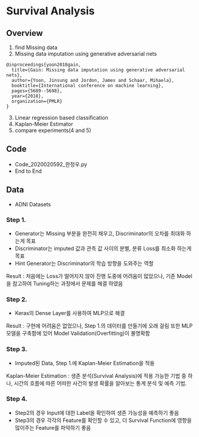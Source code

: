 # Survival Analysis

## Overview
 1. find Missing data
 2. Missing data imputation using generative adversarial nets
```bibtext
@inproceedings{yoon2018gain,
  title={Gain: Missing data imputation using generative adversarial nets},
  author={Yoon, Jinsung and Jordon, James and Schaar, Mihaela},
  booktitle={International conference on machine learning},
  pages={5689--5698},
  year={2018},
  organization={PMLR}
}
```
 3. Linear regression based classification
 4. Kaplan-Meier Estimator
 5. compare experiments(4 and 5)

## Code
 - Code_2020020592_한정우.py
 - End to End
 
## Data
 - ADNI Datasets
 
### Step 1.
 - Generator는 Missing 부분을 완전히 채우고, Discriminator의 오차를 최대화 하는게 목표
 - Discriminator는 imputed 값과 관측 값 사이의 분별, 분류 Loss를 최소화 하는게 목표
 - Hint Generator는 Discriminator의 학습 방향을 도와주는 역할

 Result : 처음에는 Loss가 떨어지지 않아 진행 도중에 어려움이 많았으나, 기존 Model을 참고하여 Tuning하는 과정에서 문제를 해결 하였음

### Step 2.
 - Keras의 Dense Layer를 사용하여 MLP으로 해결

 Result : 구현에 어려움은 없었으나, Step 1.의 데이터를 만들기에 오래 걸림 또한 MLP 모델을 구축함에 있어 Model Validation(Overfitting)이 불명확함

### Step 3.
 - Imputed된 Data, Step 1.에 Kaplan-Meier Estimation을 적용 

Kaplan-Meier Estimation : 생존 분석(Survival Analysis)에 적용 가능한 기법 중 하나, 시간의 흐름에 따른 어떠한 사건의 발생 확률을 알아보는 통계 분석 및 예측 기법.

### Step 4.
 - Step2의 경우 Input에 대한 Label을 확인하여 생존 가능성을 예측하기 좋음
 - Step3의 경우 각각의 Feature를 확인할 수 있고, 더 Survival Function에 영향을 많이주는 Feature를 파악하기 좋음
